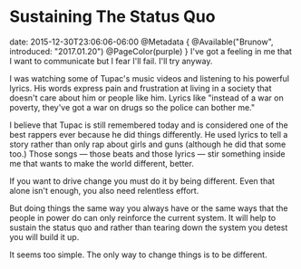 # Sustaining The Status Quo
date: 2015-12-30T23:06:06-06:00
@Metadata {
  @Available("Brunow", introduced: "2017.01.20")
  @PageColor(purple)
}
I've got a feeling in me that I want to communicate but I fear I'll fail. I'll try anyway.

I was watching some of Tupac's music videos and listening to his powerful lyrics. His words express pain and frustration at living in a society that doesn't care about him or people like him. Lyrics like "instead of a war on poverty, they've got a war on drugs so the police can bother me."

I believe that Tupac is still remembered today and is considered one of the best rappers ever because he did things differently. He used lyrics to tell a story rather than only rap about girls and guns (although he did that some too.) Those songs &mdash; those beats and those lyrics &mdash; stir something inside me that wants to make the world different, better.

If you want to drive change you must do it by being different. Even that alone isn't enough, you also need relentless effort.

But doing things the same way you always have or the same ways that the people in power do can only reinforce the current system. It will help to sustain the status quo and rather than tearing down the system you detest you will build it up.

It seems too simple. The only way to change things is to be different.
